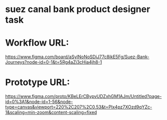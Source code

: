 # suez canal bank product designer task

# Workflow URL:
https://www.figma.com/board/aSylNoNoSDiJ77c8ikE5Fg/Suez-Bank-Journeys?node-id=0-1&t=5Rg4aZi3cHia4jh8-1

# Prototype URL:
https://www.figma.com/proto/KBeLErCBypvUDZxhGM1AJm/Untitled?page-id=0%3A1&node-id=1-56&node-type=canvas&viewport=220%2C207%2C0.53&t=Plx4pz7XOzd9qYZc-1&scaling=min-zoom&content-scaling=fixed

